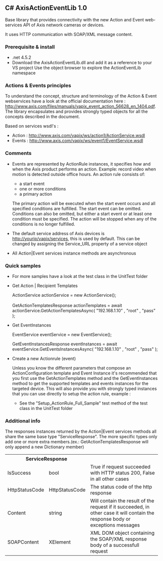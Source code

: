 <H2>C# AxisActionEventLib 1.0</H2>

Base library that provides connectivity with the new Action and Event web-services API of Axis network cameras or devices.

It uses HTTP communication with SOAP/XML message content.

<h3>Prerequisite & install</h3>

- .net 4.5.2
- Download the AxisActionEventLib.dll and add it as a reference to your VS project
  Use the object browser to explore the ActionEventLib namespace

<H3>Actions & Events principles</H3>

To understand the concept, structure and terminology of the Action & Event webservices have a look at the official documentation here : http://www.axis.com/files/manuals/vapix_event_action_56628_en_1404.pdf.
The library encapsulates and provides strongly typed objects for all the concepts described in the document.

Based on services wsdl's :

- Action : http://www.axis.com/vapix/ws/action1/ActionService.wsdl
- Events : http://www.axis.com/vapix/ws/event1/EventService.wsdl


<h3>Comments</h3>

- Events are represented by ActionRule instances, it specifies how and when the Axis product performs an action. Example: record video when motion is detected outside office hours. An action rule consists of:
    - a start event
    - one or more conditions 
    - a primary action
    
   The primary action will be executed when the start event occurs and all specified conditions are fulfilled. 
   The start event can be omitted. Conditions can also be omitted, but either a start event or at least one condition must be specified.
   The action will be stopped when any of the conditions is no longer fulfilled.

- The default service address of Axis devices is <http://yourip/vapix/services>, this is used by default. This can be changed by assigning the Service_URL property of a service object

- All Action|Event services instance methods are asynchronous 


<h3>Quick samples</h3>

- For more samples have a look at the test class in the UnitTest folder

- Get Action | Recipient Templates
    
    ActionService actionService = new ActionService();</br>    
    GetActionTemplatesResponse actionTemplates = await actionService.GetActionTemplatesAsync( "192.168.1.10" , "root" , "pass" );

- Get EventInstances
    
    EventService eventService = new EventService();
    
    GetEventInstancesResponse eventInstances = await eventService.GetEventsInstancesAsync( "192.168.1.10" , "root" , "pass" );  

- Create a new Actionrule (event)
    
  Unless you know the different parameters that compose an ActionConfiguration template and Event Instance it's recommended that you first use the GetActionTemplates method and the GetEventInstances method to get the supported templates and events instances for the targeted device. This will also provide you with strongly typed instances that you can use directly to setup the action rule, example :
  
  - See the "Setup_ActionRule_Full_Sample" test method of the test class in the UnitTest folder


<h3>Additional info</h3>

The responses instances returned by the Action|Event services methods all share the same base type "ServiceResponse". The more specific types only add one or more extra members.(ex.: GetActionTemplatesResponse will only append a new Dictionary<ActionTemplate> member)
<table>
<th colspan="2">ServiceResponse</th>
<tr><td>IsSuccess</td><td>bool</td><td>True if request succeeded with HTTP status 200, False in all other cases</td></tr>
<tr><td>HttpStatusCode</td><td>HttpStatusCode</td><td>The status code of the http response</td></tr>
<tr><td>Content</td><td>string</td><td>Will contain the result of the request if it succeeded, in other case it will contain the response body or exceptions messages</td></tr>
<tr><td>SOAPContent</td><td>XElement</td><td>XML DOM object containing the SOAP/XML response body of a successfull request</td></tr>
</table>
